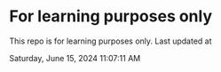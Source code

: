 # For learning purposes only
This repo is for learning purposes only.
Last updated at

Saturday, June 15, 2024 11:07:11 AM

